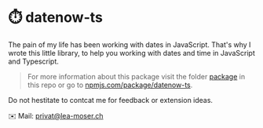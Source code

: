 # ⏱️ datenow-ts
The pain of my life has been working with dates in JavaScript.
That's why I wrote this little library, to help you working with dates and time in JavaScript and Typescript.

> For more information about this package visit the folder
> [package](/package) in this repo or go to [npmjs.com/package/datenow-ts](https://www.npmjs.com/package/datenow-ts).

Do not hestitate to contcat me for feedback or extension ideas.

✉️ Mail: [privat@lea-moser.ch](mailto:privat@lea-moser.ch)